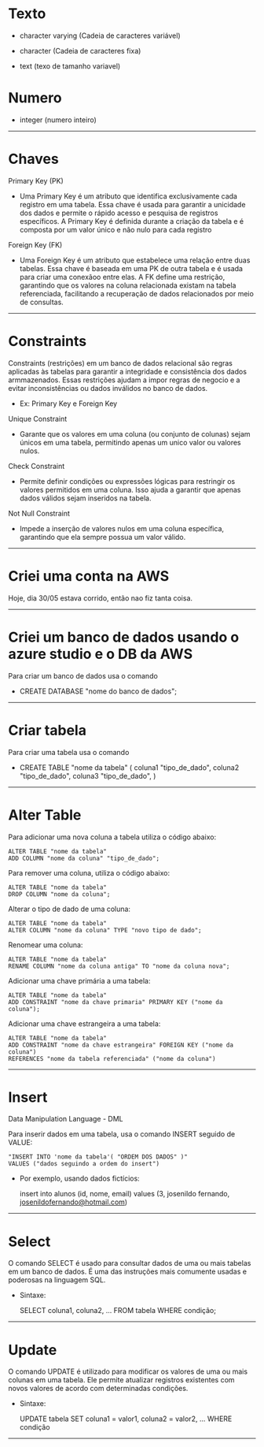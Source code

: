 # Texto

* character varying (Cadeia de caracteres variável)

* character (Cadeia de caracteres fixa)

* text (texo de tamanho variavel)

# Numero

* integer (numero inteiro)

---------------------------------------------------------------------------------------------------------
# Chaves

Primary Key (PK)

* Uma Primary Key é um atributo que identifica exclusivamente cada registro em uma tabela.
Essa chave é usada para garantir a unicidade dos dados e permite o rápido acesso e pesquisa de registros específicos. A Primary Key é definida durante a criação da tabela e é composta por um valor único e não nulo para cada registro

Foreign Key (FK)

* Uma Foreign Key é um atributo que estabelece uma relação entre duas tabelas. Essa chave é baseada em uma PK de outra tabela e é usada para criar uma conexãoo entre elas. A FK define uma restrição, garantindo que os valores na coluna relacionada existam na tabela referenciada, facilitando a recuperação de dados relacionados por meio de consultas.

---------------------------------------------------------------------------------------------------------
# Constraints

Constraints (restrições)  em um banco de dados relacional são regras aplicadas às tabelas para garantir a integridade e consistência dos dados armmazenados. Essas restrições ajudam a impor regras de negocio e a evitar inconsistências  ou dados inválidos no banco de dados. 

* Ex: Primary Key e Foreign Key

Unique Constraint 

* Garante que os valores em uma coluna (ou conjunto de colunas) sejam únicos em uma tabela, permitindo apenas um unico valor ou valores nulos.

Check Constraint 

* Permite definir condições ou expressões lógicas para restringir os valores permitidos em uma coluna. Isso ajuda a garantir que apenas dados válidos sejam inseridos na tabela.

Not Null Constraint

* Impede a inserção de valores nulos em uma coluna específica, garantindo que ela sempre possua um valor válido.

---------------------------------------------------------------------------------------------------------
# Criei uma conta na AWS

Hoje, dia 30/05 estava corrido, então nao fiz tanta coisa.

---------------------------------------------------------------------------------------------------------
# Criei um banco de dados usando o azure studio e o DB da AWS

Para criar um banco de dados usa o comando

* CREATE DATABASE "nome do banco de dados";

---------------------------------------------------------------------------------------------------------
# Criar tabela

Para criar uma tabela usa o comando

* CREATE TABLE "nome da tabela" (
	coluna1 "tipo_de_dado",
	coluna2 "tipo_de_dado",
	coluna3 "tipo_de_dado",
)

---------------------------------------------------------------------------------------------------------
# Alter Table

Para adicionar uma nova coluna a tabela utiliza o código abaixo: 

	ALTER TABLE "nome da tabela"
	ADD COLUMN "nome da coluna" "tipo_de_dado";

Para remover uma coluna, utiliza o código abaixo:

	ALTER TABLE "nome da tabela"
	DROP COLUMN "nome da coluna";

Alterar o tipo de dado de uma coluna:

	ALTER TABLE "nome da tabela"
	ALTER COLUMN "nome da coluna" TYPE "novo tipo de dado";

Renomear uma coluna:

	ALTER TABLE "nome da tabela"
	RENAME COLUMN "nome da coluna antiga" TO "nome da coluna nova";

Adicionar uma chave primária a uma tabela: 

	ALTER TABLE "nome da tabela"
	ADD CONSTRAINT "nome da chave primaria" PRIMARY KEY ("nome da coluna");	

Adicionar uma chave estrangeira a uma tabela:

	ALTER TABLE "nome da tabela"
	ADD CONSTRAINT "nome da chave estrangeira" FOREIGN KEY ("nome da coluna")
	REFERENCES "nome da tabela referenciada" ("nome da coluna")

---------------------------------------------------------------------------------------------------------
# Insert

Data Manipulation Language - DML

Para inserir dados em uma tabela, usa o comando INSERT seguido de VALUE:

	"INSERT INTO 'nome da tabela'( "ORDEM DOS DADOS" )"
	VALUES ("dados seguindo a ordem do insert")

* Por exemplo, usando dados fictícios:

	insert into alunos (id, nome, email)
	values (3, josenildo fernando, josenildofernando@hotmail.com)

---------------------------------------------------------------------------------------------------------
# Select

O comando SELECT é usado para consultar dados de uma ou mais tabelas em um banco de dados. É uma das instruções mais comumente usadas e poderosas na linguagem SQL.

* Sintaxe:

	SELECT coluna1, coluna2, ...
	FROM tabela
	WHERE condição;

---------------------------------------------------------------------------------------------------------
# Update

O comando UPDATE é utilizado para modificar os valores de uma ou mais colunas em uma tabela. Ele permite atualizar registros existentes com novos valores de acordo com determinadas condições.

* Sintaxe: 
	
	UPDATE tabela
	SET coluna1 = valor1, coluna2 = valor2, ...
	WHERE condição

---------------------------------------------------------------------------------------------------------
